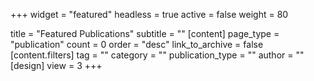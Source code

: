 +++
widget = "featured"
headless = true
active = false
weight = 80

title = "Featured Publications"
subtitle = ""
[content]
page_type = "publication"
count = 0
order = "desc"
link_to_archive = false
[content.filters]
tag = ""
category = ""
publication_type = ""
author = ""
[design]
view = 3
+++
